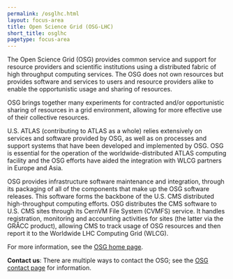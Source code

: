 ```yaml
---
permalink: /osglhc.html
layout: focus-area
title: Open Science Grid (OSG-LHC)
short_title: osglhc
pagetype: focus-area
---
```


  The Open Science Grid (OSG) provides common service and support for resource providers
  and scientific institutions using a distributed fabric of high throughput computing services.
  The OSG does not own resources but provides software and services to users
  and resource providers alike to enable the opportunistic usage and sharing of resources.

  OSG brings together many experiments for contracted and/or opportunistic
  sharing of resources in a grid environment, allowing for more effective use of their collective resources.
  
  U.S. ATLAS (contributing to ATLAS as a whole) relies extensively on services and software provided by OSG,
  as well as on processes and support systems that have been developed and implemented by OSG.
  OSG is essential for the operation of the worldwide-distributed ATLAS computing facility
  and the OSG efforts have aided the integration with WLCG partners in Europe and Asia.
  
  OSG provides infrastructure software maintenance and integration,
  through its packaging of all of the components that make up the OSG software releases.
  This software forms the backbone of the U.S. CMS distributed high-throughput computing efforts.
  OSG distributes the CMS software to U.S. CMS sites through its CernVM File System (CVMFS) service.
  It handles registration, monitoring and accounting activities for sites
  (the latter via the GRÅCC product), allowing CMS to track usage of OSG resources
  and then report it to the Worldwide LHC Computing Grid (WLCG).
  
  For more information, see the [OSG home page](https://opensciencegrid.org).

  **Contact us**: There are multiple ways to contact the OSG;
  see the [OSG contact page](https://opensciencegrid.org/contact) for information.
